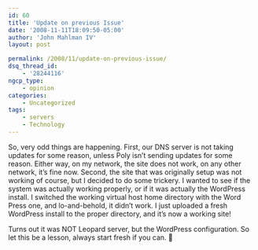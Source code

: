 ```yaml
---
id: 60
title: 'Update on previous Issue'
date: '2008-11-11T18:09:50-05:00'
author: 'John Mahlman IV'
layout: post

permalink: /2008/11/update-on-previous-issue/
dsq_thread_id:
    - '28244116'
ngcp_type:
    - opinion
categories:
    - Uncategorized
tags:
    - servers
    - Technology
---
```


So, very odd things are happening. First, our DNS server is not taking updates for some reason, unless Poly isn’t sending updates for some reason. Either way, on my network, the site does not work, on any other network, it’s fine now. Second, the site that was originally setup was not working of course, but I decided to do some trickery. I wanted to see if the system was actually working properly, or if it was actually the WordPress install. I switched the working virtual host home directory with the Word Press one, and lo-and-behold, it didn’t work. I just uploaded a fresh WordPress install to the proper directory, and it’s now a working site!

Turns out it was NOT Leopard server, but the WordPress configuration. So let this be a lesson, always start fresh if you can. 🙂